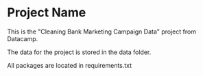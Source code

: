 # Project Name
This is the "Cleaning Bank Marketing Campaign Data" project from Datacamp. 

The data for the project is stored in the data folder. 

All packages are located in requirements.txt

